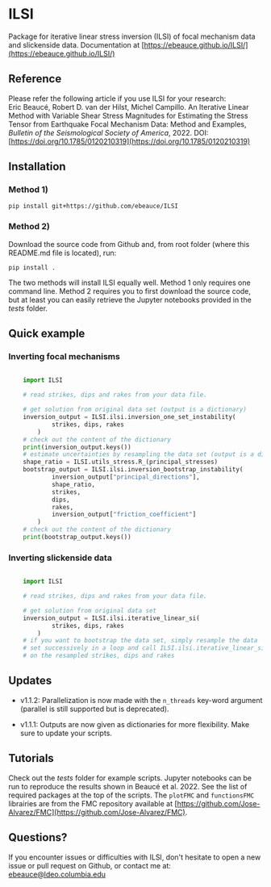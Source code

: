 # ILSI
Package for iterative linear stress inversion (ILSI) of focal mechanism data and slickenside data. Documentation at [https://ebeauce.github.io/ILSI/](https://ebeauce.github.io/ILSI/)<br>

## Reference
Please refer the following article if you use ILSI for your research:<br>
Eric Beaucé, Robert D. van der Hilst, Michel Campillo. An Iterative Linear Method with Variable Shear Stress Magnitudes for Estimating the Stress Tensor from Earthquake Focal Mechanism Data: Method and Examples, *Bulletin of the Seismological Society of America*, 2022. DOI: [https://doi.org/10.1785/0120210319](https://doi.org/10.1785/0120210319)

## Installation

### Method 1)

    pip install git+https://github.com/ebeauce/ILSI

### Method 2)

Download the source code from Github and, from root folder (where this README.md file is located), run:
    
    pip install .

The two methods will install ILSI equally well. Method 1 only requires one command line. Method 2 requires you to first download the source code, but at least you can easily retrieve the Jupyter notebooks provided in the *tests* folder.

## Quick example

### Inverting focal mechanisms

```python

    import ILSI

    # read strikes, dips and rakes from your data file.

    # get solution from original data set (output is a dictionary)
    inversion_output = ILSI.ilsi.inversion_one_set_instability(
            strikes, dips, rakes
        )
    # check out the content of the dictionary
    print(inversion_output.keys())
    # estimate uncertainties by resampling the data set (output is a dictionary)
    shape_ratio = ILSI.utils_stress.R_(principal_stresses)
    bootstrap_output = ILSI.ilsi.inversion_bootstrap_instability(
            inversion_output["principal_directions"],
            shape_ratio,
            strikes,
            dips,
            rakes,
            inversion_output["friction_coefficient"]
        )
    # check out the content of the dictionary
    print(bootstrap_output.keys())
```

### Inverting slickenside data

```python

    import ILSI

    # read strikes, dips and rakes from your data file.

    # get solution from original data set
    inversion_output = ILSI.ilsi.iterative_linear_si(
            strikes, dips, rakes
        )
    # if you want to bootstrap the data set, simply resample the data
    # set successively in a loop and call ILSI.ilsi.iterative_linear_si
    # on the resampled strikes, dips and rakes
```

## Updates

- v1.1.2: Parallelization is now made with the `n_threads` key-word argument (parallel is still supported but is deprecated).

- v1.1.1: Outputs are now given as dictionaries for more flexibility. Make sure
  to update your scripts.

## Tutorials
Check out the *tests* folder for example scripts. Jupyter notebooks can be run to reproduce the results shown in Beaucé et al. 2022. See the list of required packages at the top of the scripts. The `plotFMC` and `functionsFMC` librairies are from the FMC repository available at [https://github.com/Jose-Alvarez/FMC](https://github.com/Jose-Alvarez/FMC).

## Questions?

If you encounter issues or difficulties with ILSI, don't hesitate to open a new issue or pull request on Github, or contact me at: ebeauce@ldeo.columbia.edu
